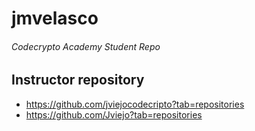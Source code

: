 # jmvelasco
###### Codecrypto Academy Student Repo


## Instructor repository
- https://github.com/jviejocodecripto?tab=repositories
- https://github.com/Jviejo?tab=repositories
